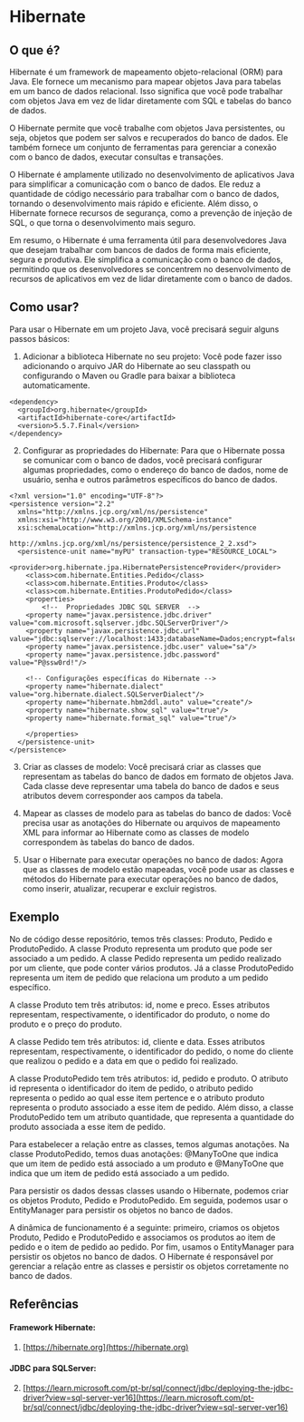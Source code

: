# Hibernate
## O que é?
Hibernate é um framework de mapeamento objeto-relacional (ORM) para Java. Ele fornece um mecanismo para mapear objetos Java para tabelas em um banco de dados relacional. Isso significa que você pode trabalhar com objetos Java em vez de lidar diretamente com SQL e tabelas do banco de dados.

O Hibernate permite que você trabalhe com objetos Java persistentes, ou seja, objetos que podem ser salvos e recuperados do banco de dados. Ele também fornece um conjunto de ferramentas para gerenciar a conexão com o banco de dados, executar consultas e transações.

O Hibernate é amplamente utilizado no desenvolvimento de aplicativos Java para simplificar a comunicação com o banco de dados. Ele reduz a quantidade de código necessário para trabalhar com o banco de dados, tornando o desenvolvimento mais rápido e eficiente. Além disso, o Hibernate fornece recursos de segurança, como a prevenção de injeção de SQL, o que torna o desenvolvimento mais seguro.

Em resumo, o Hibernate é uma ferramenta útil para desenvolvedores Java que desejam trabalhar com bancos de dados de forma mais eficiente, segura e produtiva. Ele simplifica a comunicação com o banco de dados, permitindo que os desenvolvedores se concentrem no desenvolvimento de recursos de aplicativos em vez de lidar diretamente com o banco de dados.

## Como usar?
Para usar o Hibernate em um projeto Java, você precisará seguir alguns passos básicos:

1. Adicionar a biblioteca Hibernate no seu projeto: Você pode fazer isso adicionando o arquivo JAR do Hibernate ao seu classpath ou configurando o Maven ou Gradle para baixar a biblioteca automaticamente.
```
<dependency>
  <groupId>org.hibernate</groupId>
  <artifactId>hibernate-core</artifactId>
  <version>5.5.7.Final</version>
</dependency>
```
2. Configurar as propriedades do Hibernate: Para que o Hibernate possa se comunicar com o banco de dados, você precisará configurar algumas propriedades, como o endereço do banco de dados, nome de usuário, senha e outros parâmetros específicos do banco de dados.
```
<?xml version="1.0" encoding="UTF-8"?>
<persistence version="2.2"
  xmlns="http://xmlns.jcp.org/xml/ns/persistence"
  xmlns:xsi="http://www.w3.org/2001/XMLSchema-instance"
  xsi:schemaLocation="http://xmlns.jcp.org/xml/ns/persistence
                      http://xmlns.jcp.org/xml/ns/persistence/persistence_2_2.xsd">
  <persistence-unit name="myPU" transaction-type="RESOURCE_LOCAL">
    <provider>org.hibernate.jpa.HibernatePersistenceProvider</provider>
    <class>com.hibernate.Entities.Pedido</class>
    <class>com.hibernate.Entities.Produto</class>
    <class>com.hibernate.Entities.ProdutoPedido</class>
    <properties>
		<!--  Propriedades JDBC SQL SERVER  -->
    <property name="javax.persistence.jdbc.driver" value="com.microsoft.sqlserver.jdbc.SQLServerDriver"/>
    <property name="javax.persistence.jdbc.url" value="jdbc:sqlserver://localhost:1433;databaseName=Dados;encrypt=false"/>
    <property name="javax.persistence.jdbc.user" value="sa"/>
    <property name="javax.persistence.jdbc.password" value="P@ssw0rd!"/>

	<!-- Configurações específicas do Hibernate -->
    <property name="hibernate.dialect" value="org.hibernate.dialect.SQLServerDialect"/>
    <property name="hibernate.hbm2ddl.auto" value="create"/>
    <property name="hibernate.show_sql" value="true"/>
    <property name="hibernate.format_sql" value="true"/>
    
	</properties>
  </persistence-unit>
</persistence>
```
3. Criar as classes de modelo: Você precisará criar as classes que representam as tabelas do banco de dados em formato de objetos Java. Cada classe deve representar uma tabela do banco de dados e seus atributos devem corresponder aos campos da tabela.

4. Mapear as classes de modelo para as tabelas do banco de dados: Você precisa usar as anotações do Hibernate ou arquivos de mapeamento XML para informar ao Hibernate como as classes de modelo correspondem às tabelas do banco de dados.

5. Usar o Hibernate para executar operações no banco de dados: Agora que as classes de modelo estão mapeadas, você pode usar as classes e métodos do Hibernate para executar operações no banco de dados, como inserir, atualizar, recuperar e excluir registros.

## Exemplo
No de código desse repositório, temos três classes: Produto, Pedido e ProdutoPedido. A classe Produto representa um produto que pode ser associado a um pedido. A classe Pedido representa um pedido realizado por um cliente, que pode conter vários produtos. Já a classe ProdutoPedido representa um item de pedido que relaciona um produto a um pedido específico.

A classe Produto tem três atributos: id, nome e preco. Esses atributos representam, respectivamente, o identificador do produto, o nome do produto e o preço do produto.

A classe Pedido tem três atributos: id, cliente e data. Esses atributos representam, respectivamente, o identificador do pedido, o nome do cliente que realizou o pedido e a data em que o pedido foi realizado.

A classe ProdutoPedido tem três atributos: id, pedido e produto. O atributo id representa o identificador do item de pedido, o atributo pedido representa o pedido ao qual esse item pertence e o atributo produto representa o produto associado a esse item de pedido. Além disso, a classe ProdutoPedido tem um atributo quantidade, que representa a quantidade do produto associada a esse item de pedido.

Para estabelecer a relação entre as classes, temos algumas anotações. Na classe ProdutoPedido, temos duas anotações: @ManyToOne que indica que um item de pedido está associado a um produto e @ManyToOne que indica que um item de pedido está associado a um pedido.

Para persistir os dados dessas classes usando o Hibernate, podemos criar os objetos Produto, Pedido e ProdutoPedido. Em seguida, podemos usar o EntityManager para persistir os objetos no banco de dados.

A dinâmica de funcionamento é a seguinte: primeiro, criamos os objetos Produto, Pedido e ProdutoPedido e associamos os produtos ao item de pedido e o item de pedido ao pedido. Por fim, usamos o EntityManager para persistir os objetos no banco de dados. O Hibernate é responsável por gerenciar a relação entre as classes e persistir os objetos corretamente no banco de dados.

## Referências
#### Framework Hibernate:
1. [https://hibernate.org](https://hibernate.org)
#### JDBC para SQLServer:
2. [https://learn.microsoft.com/pt-br/sql/connect/jdbc/deploying-the-jdbc-driver?view=sql-server-ver16](https://learn.microsoft.com/pt-br/sql/connect/jdbc/deploying-the-jdbc-driver?view=sql-server-ver16)
